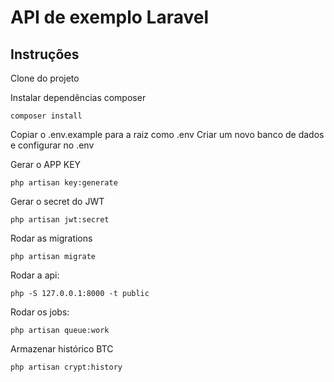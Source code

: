 # API de exemplo Laravel

## Instruções

Clone do projeto

Instalar dependências composer
  
`composer install`

Copiar o .env.example para a raiz como .env
Criar um novo banco de dados e configurar no .env

Gerar o APP KEY

`php artisan key:generate`

Gerar o secret do JWT

`php artisan jwt:secret`

Rodar as migrations

`php artisan migrate`

Rodar a api:

`php -S 127.0.0.1:8000 -t public`

Rodar os jobs:

`php artisan queue:work`

Armazenar histórico BTC

`php artisan crypt:history`
